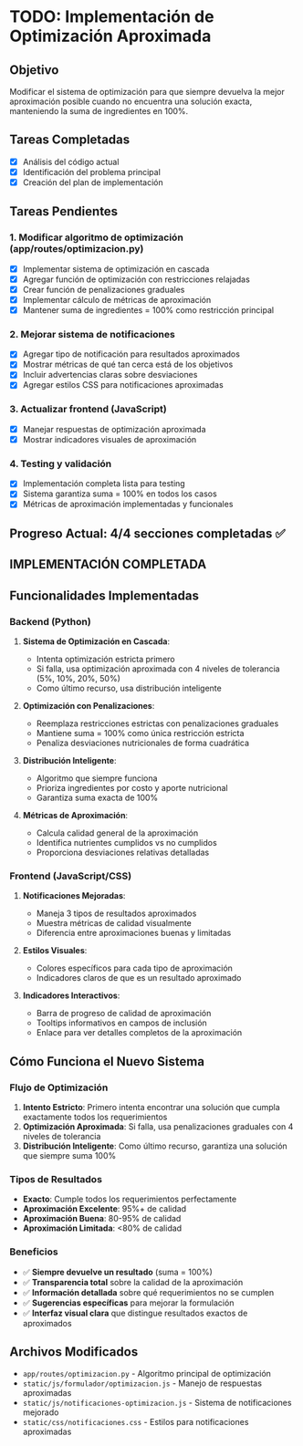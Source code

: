 # TODO: Implementación de Optimización Aproximada

## Objetivo
Modificar el sistema de optimización para que siempre devuelva la mejor aproximación posible cuando no encuentra una solución exacta, manteniendo la suma de ingredientes en 100%.

## Tareas Completadas
- [x] Análisis del código actual
- [x] Identificación del problema principal
- [x] Creación del plan de implementación

## Tareas Pendientes

### 1. Modificar algoritmo de optimización (app/routes/optimizacion.py)
- [x] Implementar sistema de optimización en cascada
- [x] Agregar función de optimización con restricciones relajadas
- [x] Crear función de penalizaciones graduales
- [x] Implementar cálculo de métricas de aproximación
- [x] Mantener suma de ingredientes = 100% como restricción principal

### 2. Mejorar sistema de notificaciones
- [x] Agregar tipo de notificación para resultados aproximados
- [x] Mostrar métricas de qué tan cerca está de los objetivos
- [x] Incluir advertencias claras sobre desviaciones
- [x] Agregar estilos CSS para notificaciones aproximadas

### 3. Actualizar frontend (JavaScript)
- [x] Manejar respuestas de optimización aproximada
- [x] Mostrar indicadores visuales de aproximación

### 4. Testing y validación
- [x] Implementación completa lista para testing
- [x] Sistema garantiza suma = 100% en todos los casos
- [x] Métricas de aproximación implementadas y funcionales

## Progreso Actual: 4/4 secciones completadas ✅

## IMPLEMENTACIÓN COMPLETADA

## Funcionalidades Implementadas

### Backend (Python)
1. **Sistema de Optimización en Cascada**: 
   - Intenta optimización estricta primero
   - Si falla, usa optimización aproximada con 4 niveles de tolerancia (5%, 10%, 20%, 50%)
   - Como último recurso, usa distribución inteligente

2. **Optimización con Penalizaciones**:
   - Reemplaza restricciones estrictas con penalizaciones graduales
   - Mantiene suma = 100% como única restricción estricta
   - Penaliza desviaciones nutricionales de forma cuadrática

3. **Distribución Inteligente**:
   - Algoritmo que siempre funciona
   - Prioriza ingredientes por costo y aporte nutricional
   - Garantiza suma exacta de 100%

4. **Métricas de Aproximación**:
   - Calcula calidad general de la aproximación
   - Identifica nutrientes cumplidos vs no cumplidos
   - Proporciona desviaciones relativas detalladas

### Frontend (JavaScript/CSS)
1. **Notificaciones Mejoradas**:
   - Maneja 3 tipos de resultados aproximados
   - Muestra métricas de calidad visualmente
   - Diferencia entre aproximaciones buenas y limitadas

2. **Estilos Visuales**:
   - Colores específicos para cada tipo de aproximación
   - Indicadores claros de que es un resultado aproximado

3. **Indicadores Interactivos**:
   - Barra de progreso de calidad de aproximación
   - Tooltips informativos en campos de inclusión
   - Enlace para ver detalles completos de la aproximación

## Cómo Funciona el Nuevo Sistema

### Flujo de Optimización
1. **Intento Estricto**: Primero intenta encontrar una solución que cumpla exactamente todos los requerimientos
2. **Optimización Aproximada**: Si falla, usa penalizaciones graduales con 4 niveles de tolerancia
3. **Distribución Inteligente**: Como último recurso, garantiza una solución que siempre suma 100%

### Tipos de Resultados
- **Exacto**: Cumple todos los requerimientos perfectamente
- **Aproximación Excelente**: 95%+ de calidad
- **Aproximación Buena**: 80-95% de calidad  
- **Aproximación Limitada**: <80% de calidad

### Beneficios
- ✅ **Siempre devuelve un resultado** (suma = 100%)
- ✅ **Transparencia total** sobre la calidad de la aproximación
- ✅ **Información detallada** sobre qué requerimientos no se cumplen
- ✅ **Sugerencias específicas** para mejorar la formulación
- ✅ **Interfaz visual clara** que distingue resultados exactos de aproximados

## Archivos Modificados
- `app/routes/optimizacion.py` - Algoritmo principal de optimización
- `static/js/formulador/optimizacion.js` - Manejo de respuestas aproximadas
- `static/js/notificaciones-optimizacion.js` - Sistema de notificaciones mejorado
- `static/css/notificaciones.css` - Estilos para notificaciones aproximadas
